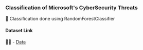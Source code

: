 ### Classification of Microsoft's CyberSecurity Threats

🚀 Classification done using RandomForestClassifier


#### Dataset Link 
🧑‍💻 - <a href="https://drive.google.com/drive/folders/18vt2lkf69MggXitrTSn9qnZ8s-ToeKcH" target=_blank>Data</a> 

### 
